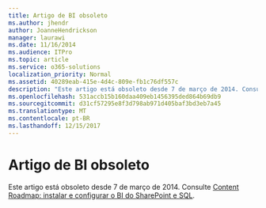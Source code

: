 ```yaml
---
title: Artigo de BI obsoleto
ms.author: jhendr
author: JoanneHendrickson
manager: laurawi
ms.date: 11/16/2014
ms.audience: ITPro
ms.topic: article
ms.service: o365-solutions
localization_priority: Normal
ms.assetid: 40289eab-415e-4d4c-809e-fb1c76df557c
description: "Este artigo está obsoleto desde 7 de março de 2014. Consulte o roteiro de conteúdo: Instalar e configurar o BI do SharePoint e SQL."
ms.openlocfilehash: 531accb15b160daa409eb1456395ded864b69db9
ms.sourcegitcommit: d31cf57295e8f3d798ab971d405baf3bd3eb7a45
ms.translationtype: MT
ms.contentlocale: pt-BR
ms.lasthandoff: 12/15/2017
---
```

# <a name="obsolete-bi-article"></a>Artigo de BI obsoleto

Este artigo está obsoleto desde 7 de março de 2014. Consulte [Content Roadmap: instalar e configurar o BI do SharePoint e SQL](http://technet.microsoft.com/library/a470e75a-2817-42b3-85fd-c76060c13406.aspx).
  

